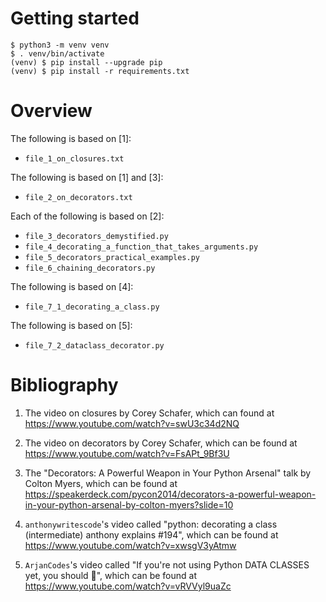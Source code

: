 # Getting started

```
$ python3 -m venv venv
$ . venv/bin/activate
(venv) $ pip install --upgrade pip
(venv) $ pip install -r requirements.txt
```

# Overview

The following is based on [1]:
- `file_1_on_closures.txt`

The following is based on [1] and [3]:
- `file_2_on_decorators.txt`

Each of the following is based on [2]:
- `file_3_decorators_demystified.py`
- `file_4_decorating_a_function_that_takes_arguments.py`
- `file_5_decorators_practical_examples.py`
- `file_6_chaining_decorators.py`

The following is based on [4]:
- `file_7_1_decorating_a_class.py`

The following is based on [5]:
- `file_7_2_dataclass_decorator.py`

# Bibliography

1. The video on closures by Corey Schafer,
which can found at https://www.youtube.com/watch?v=swU3c34d2NQ

2. The video on decorators by Corey Schafer,
which can be found at https://www.youtube.com/watch?v=FsAPt_9Bf3U

3. The "Decorators: A Powerful Weapon in Your Python Arsenal" talk by Colton Myers, which can be found at https://speakerdeck.com/pycon2014/decorators-a-powerful-weapon-in-your-python-arsenal-by-colton-myers?slide=10

4. `anthonywritescode`'s video called "python: decorating a class (intermediate) anthony explains #194", which can be found at https://www.youtube.com/watch?v=xwsgV3yAtmw

5. `ArjanCodes`'s video called "If you're not using Python DATA CLASSES yet, you should 🚀", which can be found at https://www.youtube.com/watch?v=vRVVyl9uaZc
